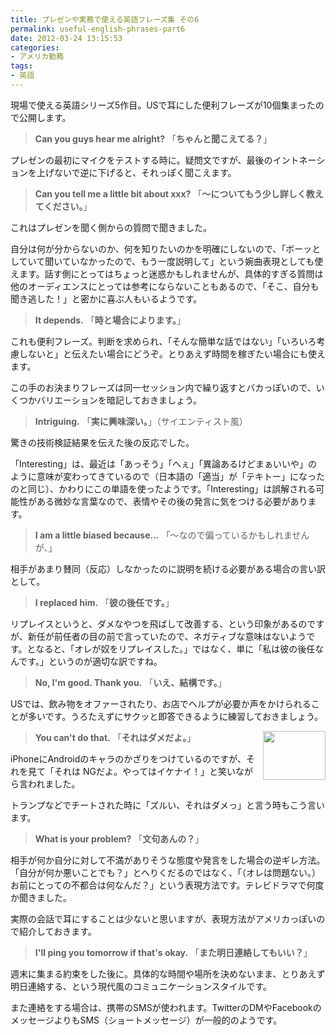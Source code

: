 ```yaml
---
title: プレゼンや実務で使える英語フレーズ集 その6
permalink: useful-english-phrases-part6
date: 2012-03-24 13:15:53
categories:
- アメリカ勤務
tags:
- 英語
---
```

現場で使える英語シリーズ5作目。USで耳にした便利フレーズが10個集まったので公開します。

> **Can you guys hear me alright?**
「**ちゃんと聞こえてる？**」

プレゼンの最初にマイクをテストする時に。疑問文ですが、最後のイントネーションを上げないで逆に下げると、それっぽく聞こえます。

> **Can you tell me a little bit about xxx?**
「**～についてもう少し詳しく教えてください。**」

これはプレゼンを聞く側からの質問で聞きました。

自分は何が分からないのか、何を知りたいのかを明確にしないので、「ボーッとしていて聞いていなかったので、もう一度説明して」という婉曲表現としても使えます。話す側にとってはちょっと迷惑かもしれませんが、具体的すぎる質問は他のオーディエンスにとっては参考にならないこともあるので、「そこ、自分も聞き逃した！」と密かに喜ぶ人もいるようです。

> **It depends.**
「**時と場合によります。**」

これも便利フレーズ。判断を求められ、「そんな簡単な話ではない」「いろいろ考慮しないと」と伝えたい場合にどうぞ。とりあえず時間を稼ぎたい場合にも使えます。

この手のお決まりフレーズは同一セッション内で繰り返すとバカっぽいので、いくつかバリエーションを暗記しておきましょう。

> **Intriguing.**
「**実に興味深い。**」（サイエンティスト風）

驚きの技術検証結果を伝えた後の反応でした。

「Interesting」は、最近は「あっそう」「へぇ」「異論あるけどまぁいいや」のように意味が変わってきているので（日本語の「適当」が「テキトー」になったのと同じ）、かわりにこの単語を使ったようです。「Interesting」は誤解される可能性がある微妙な言葉なので、表情やその後の発言に気をつける必要があります。

> **I am a little biased because...**
「～なので偏っているかもしれませんが、」

相手があまり賛同（反応）しなかったのに説明を続ける必要がある場合の言い訳として。

> **I replaced him.**
「**彼の後任です。**」

リプレイスというと、ダメなやつを飛ばして改善する、という印象があるのですが、新任が前任者の目の前で言っていたので、ネガティブな意味はないようです。となると、「オレが奴をリプレイスした。」ではなく、単に「私は彼の後任なんです。」というのが適切な訳ですね。

> **No, I'm good. Thank you.**
「**いえ、結構です。**」

USでは、飲み物をオファーされたり、お店でヘルプが必要か声をかけられることが多いです。うろたえずにサクッと即答できるように練習しておきましょう。

> **You can't do that.**
<a href="http://www.flickr.com/photos/27261559@N06/6864010132/"><img src="https://farm8.staticflickr.com/7273/6864010132_e92dfd28e3_t.jpg" alt="" width="100" height="78" align="right" /></a>「**それはダメだよ。**」

iPhoneにAndroidのキャラのかざりをつけているのですが、それを見て「それは NGだよ。やってはイケナイ！」と笑いながら言われました。

トランプなどでチートされた時に「ズルい、それはダメっ」と言う時もこう言います。

> **What is your problem?**
「**文句あんの？**」

相手が何か自分に対して不満がありそうな態度や発言をした場合の逆ギレ方法。「自分が何か悪いことでも？」とへりくだるのではなく、「（オレは問題ない。）お前にとっての不都合は何なんだ？」という表現方法です。テレビドラマで何度か聞きました。

実際の会話で耳にすることは少ないと思いますが、表現方法がアメリカっぽいので紹介しておきます。

> **I'll ping you tomorrow if that's okay.**
「**また明日連絡してもいい？**」

週末に集まる約束をした後に。具体的な時間や場所を決めないまま、とりあえず明日連絡する、という現代風のコミュニケーションスタイルです。

また連絡をする場合は、携帯のSMSが使われます。TwitterのDMやFacebookのメッセージよりもSMS（ショートメッセージ）が一般的のようです。